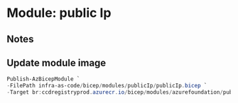 # Module: public Ip

## Notes

## Update module image

```powershell
Publish-AzBicepModule `
-FilePath infra-as-code/bicep/modules/publicIp/publicIp.bicep `
-Target br:ccdregistryprod.azurecr.io/bicep/modules/azurefoundation/publicip:v1.0
```
